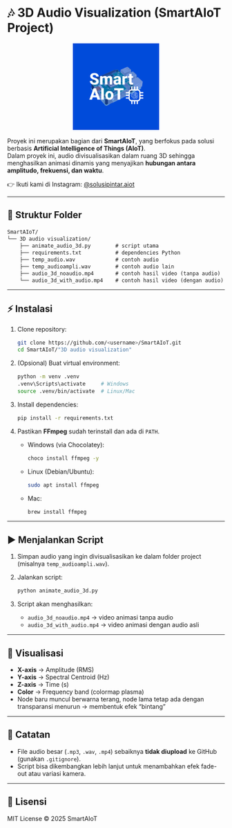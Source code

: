 # 🎶 3D Audio Visualization (SmartAIoT Project)

<p align="center">
  <img src="assets/logo.png" alt="SmartAIoT Logo" width="200"/>
</p>

Proyek ini merupakan bagian dari **SmartAIoT**, yang berfokus pada solusi berbasis **Artificial Intelligence of Things (AIoT)**.  
Dalam proyek ini, audio divisualisasikan dalam ruang 3D sehingga menghasilkan animasi dinamis yang menyajikan **hubungan antara amplitudo, frekuensi, dan waktu**.  

👉 Ikuti kami di Instagram: [@solusipintar.aiot](https://www.instagram.com/solusipintar.aiot/)

---

## 📂 Struktur Folder
```
SmartAIoT/
└── 3D audio visualization/
    ├── animate_audio_3d.py        # script utama
    ├── requirements.txt           # dependencies Python
    ├── temp_audio.wav             # contoh audio
    ├── temp_audioampli.wav        # contoh audio lain
    ├── audio_3d_noaudio.mp4       # contoh hasil video (tanpa audio)
    └── audio_3d_with_audio.mp4    # contoh hasil video (dengan audio)
```

---

## ⚡ Instalasi

1. Clone repository:
   ```bash
   git clone https://github.com/<username>/SmartAIoT.git
   cd SmartAIoT/"3D audio visualization"
   ```

2. (Opsional) Buat virtual environment:
   ```bash
   python -m venv .venv
   .venv\Scripts\activate     # Windows
   source .venv/bin/activate  # Linux/Mac
   ```

3. Install dependencies:
   ```bash
   pip install -r requirements.txt
   ```

4. Pastikan **FFmpeg** sudah terinstall dan ada di `PATH`.  
   - Windows (via Chocolatey):
     ```bash
     choco install ffmpeg -y
     ```
   - Linux (Debian/Ubuntu):
     ```bash
     sudo apt install ffmpeg
     ```
   - Mac:
     ```bash
     brew install ffmpeg
     ```

---

## ▶️ Menjalankan Script

1. Simpan audio yang ingin divisualisasikan ke dalam folder project (misalnya `temp_audioampli.wav`).  
2. Jalankan script:

   ```bash
   python animate_audio_3d.py
   ```

3. Script akan menghasilkan:
   - `audio_3d_noaudio.mp4` → video animasi tanpa audio  
   - `audio_3d_with_audio.mp4` → video animasi dengan audio asli  

---

## 🎨 Visualisasi
- **X-axis** → Amplitude (RMS)  
- **Y-axis** → Spectral Centroid (Hz)  
- **Z-axis** → Time (s)  
- **Color** → Frequency band (colormap plasma)  
- Node baru muncul berwarna terang, node lama tetap ada dengan transparansi menurun → membentuk efek “bintang”  

---

## 📌 Catatan
- File audio besar (`.mp3`, `.wav`, `.mp4`) sebaiknya **tidak diupload** ke GitHub (gunakan `.gitignore`).  
- Script bisa dikembangkan lebih lanjut untuk menambahkan efek fade-out atau variasi kamera.  

---

## 📜 Lisensi
MIT License © 2025 SmartAIoT
